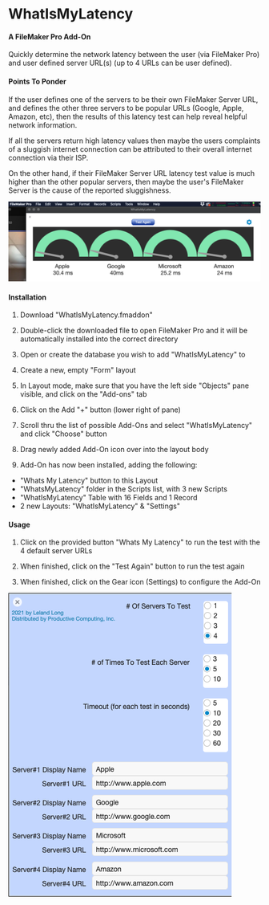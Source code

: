 # WhatIsMyLatency

#### A FileMaker Pro Add-On

Quickly determine the network latency between the user (via FileMaker Pro) and user defined server URL(s) (up to 4 URLs can be user defined).

#### Points To Ponder

If the user defines one of the servers to be their own FileMaker Server URL, and defines the other three servers to be popular URLs (Google, Apple, Amazon, etc), then the results of this latency test can help reveal helpful network information.

If all the servers return high latency values then maybe the users complaints of a sluggish internet connection can be attributed to their overall internet connection via their ISP.

On the other hand, if their FileMaker Server URL latency test value is much higher than the other popular servers, then maybe the user's FileMaker Server is the cause of the reported sluggishness.

![Overview image](images/Overview.png)

#### Installation

1. Download "WhatIsMyLatency.fmaddon"

2. Double-click the downloaded file to open FileMaker Pro and it will be automatically installed into the correct directory

3. Open or create the database you wish to add "WhatIsMyLatency" to

4. Create a new, empty "Form" layout

5. In Layout mode, make sure that you have the left side "Objects" pane visible, and click on the "Add-ons" tab

6. Click on the Add "+" button (lower right of pane)

7. Scroll thru the list of possible Add-Ons and select "WhatIsMyLatency" and click "Choose" button

8. Drag newly added Add-On icon over into the layout body

9. Add-On has now been installed, adding the following:
  * "Whats My Latency" button to this Layout
  * "WhatsMyLatency" folder in the Scripts list, with 3 new Scripts
  * "WhatIsMyLatency" Table with 16 Fields and 1 Record
  * 2 new Layouts: "WhatIsMyLatency" & "Settings"

#### Usage

1. Click on the provided button "Whats My Latency" to run the test with the 4 default server URLs

2. When finished, click on the "Test Again" button to run the test again

3. When finished, click on the Gear icon (Settings) to configure the Add-On

![Overview image](images/Settings.png)
